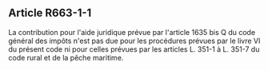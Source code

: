Article R663-1-1
----
La contribution pour l'aide juridique prévue par l'article 1635 bis Q du code
général des impôts n'est pas due pour les procédures prévues par le livre VI du
présent code ni pour celles prévues par les articles L. 351-1 à L. 351-7 du code
rural et de la pêche maritime.
